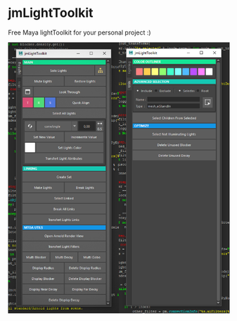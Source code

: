 # jmLightToolkit
Free Maya lightToolkit for your personal project :)

![jmLightToolkit UI](https://github.com/JsnMertens/jmLightToolkit/blob/master/resourcesLightToolkit/printscreenFull.jpg)
